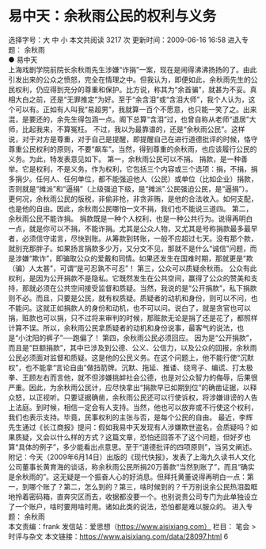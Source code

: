# 易中天：余秋雨公民的权利与义务

选择字号：大 中 小   本文共阅读 3217 次 更新时间：2009-06-16 16:58
进入专题： 余秋雨  
● 易中天  
上海戏剧学院前院长余秋雨先生涉嫌“诈捐”一案，现在是闹得沸沸扬扬的了。由此引发出来的公众之愤怒，完全在情理之中。但我认为，即便如此，余秋雨先生的公民权利，仍应得到充分的尊重和保护。比方说，称其为“余首骗”，就甚为不妥。真相大白之前，还是“无罪推定”为好。至于“余含泪”或“含泪大师”，我个人认为，这个可以有。正如有人叫我“易超男”，我就算一百个不愿意，也只能一笑了之。出来混，是要还的，余先生得包涵一点。阁下总算“含泪”过，也曾自称从老师“退居”大师，比起我来，不算冤枉。
不过，我以为最靠谱的，还是“余秋雨公民”。这样说，对于对方是尊重，对于自己是提醒，即提醒自己在进行道德批评的时候，恪守尊重公民权利的原则，不要“飙车”。当然，得到尊重的余秋雨，也应该履行公民的义务。为此，特发表意见如下。
第一，余秋雨公民可以不捐。
捐款，是一种善举。它是权利，不是义务。作为权利，它包括三个内容或三个选项：捐，不捐，捐多捐少。任何人、任何单位，都不能强迫他人（公民）或单位（比如企业）捐款，否则就是“摊派”和“逼捐”（上级强迫下级，是“摊派”.公民强迫公民，是“逼捐”）。更何况，余秋雨公民的版税，非偷非抢，非贪非贿，是他的合法收入。如何支配，也是他的自由。因此，余秋雨公民哪怕一文不捐，我们也不能说三道四。
第二，余秋雨公民不能诈捐。
捐款既是一种个人权利，也是一种公共行为。说得再明白一点，就是你可以不捐，不能诈捐。尤其是公众人物，又尤其是号称捐款最多最早者，必须信守诺言，尽快到账。从筹款到转账，一般不应超过七天。没有那个款，就别充那胖子。如果扬言捐款多少万，又分文不见，那就不是什么“诚信”问题，而是涉嫌“欺诈”，即骗取公众的爱戴和同情。如果还发生在国难时期，那就更是“欺（骗）人太甚”，可谓“是可忍孰不可忍”！
第三，公众可以质疑余秋雨。
公众有此权利，是因为公开捐款不是隐私。它既然发生在公共空间，赢得了公众的赞美和支持，那就必须在公共空间接受监督和质疑。当然，我说的是“公开捐款”，私下捐款则不必。而且，只要是公民，就有权质疑。质疑者的动机和身份，则可以不问，也不能问。这就正如捐款人的身份和动机，也不可以问。说白了，就是贪官也可以捐，赃款也可以捐，只不过将来审判的时候，那赃款无论是捐了还是花了，都照样计算不误。所以，余秋雨公民拿质疑者的动机和身份说事，最客气的说法，也是“小沈阳的裤子”──跑偏了！
第四，余秋雨公民必须回应。
因为是“公开捐款”，而且是“巨额捐款”，其中已涉及到公德、公义、公信力，以及公众的回报，余秋雨公民必须面对监督和质疑。这是他的公民义务。在这个问题上，他不能行使“沉默权”，也不能拿“言论自由”做挡箭牌。沉默、拖延、推诿、绕弯子、编谎、打太极拳、王顾左右而言他，就不但涉嫌挑衅社会公德，也是对公众智力的侮辱，后果很严重。因此，为余秋雨公民计，应尽快拿出“捐款早已如期到位”的确凿证据，以释众怒，以正视听。只要证据确凿，余秋雨公民还可以行使诉权，将涉嫌诽谤的人告上法庭。到时候，相信一定会有人支持。当然，他也可以放弃或不行使这个权利，我们也表示支持。毕竟，民事权利的主张与否，是每个公民的自由。
最近，李辉先生通过《长江商报》提问：假如我易中天发现有人涉嫌欺世盗名，会质疑吗？如果质疑，又会以什么样的方式？这篇文章，恐怕还回答不了这个问题，但好歹也算“具体的例子”，多少能看出点意思。至于“道德批评的四项原则”，当另文阐述。
附记：今天（2009年6月14日）出版的《现代快报》，发表了上海九久读书人文化公司董事长黄育海的谈话，称余秋雨公民所捐20万善款“当然到账了”，而且“确实是余秋雨的”。这无疑是一个振奋人心的好消息。但拜托黄董说得再明白一点：第一，到哪个账了？第二，怎么到的？第三，啥时候到的？千万别说余公民热泪盈眶地拎着密码箱，直奔灾区而去，收据都没要一个。也别说贵公司专门为此单独设立了一个账户，啥时要用啥时用。诸如此类的说法，恐怕都是难以服众的。
    进入专题： 余秋雨  
本文责编：frank
发信站：爱思想（https://www.aisixiang.com）
栏目： 笔会 > 时评与杂文
本文链接：https://www.aisixiang.com/data/28097.html
6